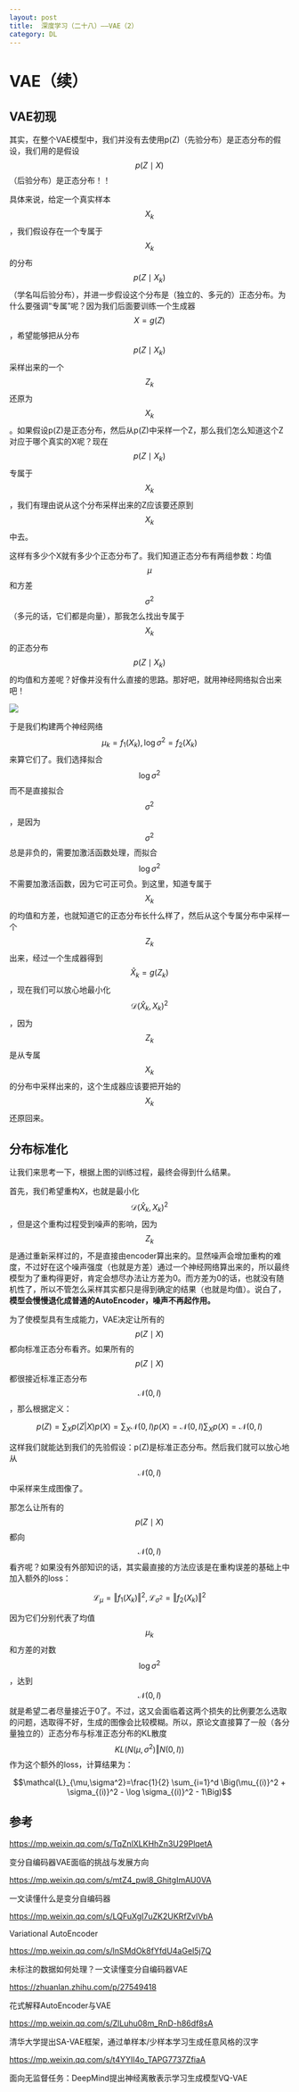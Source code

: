 ```yaml
---
layout: post
title:  深度学习（二十八）——VAE（2）
category: DL 
---
```


# VAE（续）

## VAE初现

其实，在整个VAE模型中，我们并没有去使用p(Z)（先验分布）是正态分布的假设，我们用的是假设$$p(Z\mid X)$$（后验分布）是正态分布！！

具体来说，给定一个真实样本$$X_k$$，我们假设存在一个专属于$$X_k$$的分布$$p(Z\mid X_k)$$（学名叫后验分布），并进一步假设这个分布是（独立的、多元的）正态分布。为什么要强调“专属”呢？因为我们后面要训练一个生成器$$X=g(Z)$$，希望能够把从分布$$p(Z\mid X_k)$$采样出来的一个$$Z_k$$还原为$$X_k$$。如果假设p(Z)是正态分布，然后从p(Z)中采样一个Z，那么我们怎么知道这个Z对应于哪个真实的X呢？现在$$p(Z\mid X_k)$$专属于$$X_k$$，我们有理由说从这个分布采样出来的Z应该要还原到$$X_k$$中去。

这样有多少个X就有多少个正态分布了。我们知道正态分布有两组参数：均值$$\mu$$和方差$$\sigma^2$$（多元的话，它们都是向量），那我怎么找出专属于$$X_k$$的正态分布$$p(Z\mid X_k)$$的均值和方差呢？好像并没有什么直接的思路。那好吧，就用神经网络拟合出来吧！

![](/images/img2/VAE_3.png)

于是我们构建两个神经网络$$\mu_k = f_1(X_k),\log \sigma^2 = f_2(X_k)$$来算它们了。我们选择拟合$$\log \sigma^2$$而不是直接拟合$$\sigma^2$$，是因为$$\sigma^2$$总是非负的，需要加激活函数处理，而拟合$$\log \sigma^2$$不需要加激活函数，因为它可正可负。到这里，知道专属于$$X_k$$的均值和方差，也就知道它的正态分布长什么样了，然后从这个专属分布中采样一个$$Z_k$$出来，经过一个生成器得到$$\hat{X}_k=g(Z_k)$$，现在我们可以放心地最小化$$\mathcal{D}(\hat{X}_k,X_k)^2$$，因为$$Z_k$$是从专属$$X_k$$的分布中采样出来的，这个生成器应该要把开始的$$X_k$$还原回来。

## 分布标准化

让我们来思考一下，根据上图的训练过程，最终会得到什么结果。

首先，我们希望重构X，也就是最小化$$\mathcal{D}(\hat{X}_k,X_k)^2$$，但是这个重构过程受到噪声的影响，因为$$Z_k$$是通过重新采样过的，不是直接由encoder算出来的。显然噪声会增加重构的难度，不过好在这个噪声强度（也就是方差）通过一个神经网络算出来的，所以最终模型为了重构得更好，肯定会想尽办法让方差为0。而方差为0的话，也就没有随机性了，所以不管怎么采样其实都只是得到确定的结果（也就是均值）。说白了，**模型会慢慢退化成普通的AutoEncoder，噪声不再起作用。**

为了使模型具有生成能力，VAE决定让所有的$$p(Z\mid X)$$都向标准正态分布看齐。如果所有的$$p(Z\mid X)$$都很接近标准正态分布$$\mathcal{N}(0,I)$$，那么根据定义：

$$p(Z)=\sum_X p(Z|X)p(X)=\sum_X \mathcal{N}(0,I)p(X)=\mathcal{N}(0,I) \sum_X p(X) = \mathcal{N}(0,I)$$

这样我们就能达到我们的先验假设：p(Z)是标准正态分布。然后我们就可以放心地从$$\mathcal{N}(0,I)$$中采样来生成图像了。

那怎么让所有的$$p(Z\mid X)$$都向$$\mathcal{N}(0,I)$$看齐呢？如果没有外部知识的话，其实最直接的方法应该是在重构误差的基础上中加入额外的loss：

$$\mathcal{L}_{\mu}=\Vert f_1(X_k)\Vert^2,\mathcal{L}_{\sigma^2}=\Vert f_2(X_k)\Vert^2$$

因为它们分别代表了均值$$\mu_k$$和方差的对数$$\log \sigma^2$$，达到$$\mathcal{N}(0,I)$$就是希望二者尽量接近于0了。不过，这又会面临着这两个损失的比例要怎么选取的问题，选取得不好，生成的图像会比较模糊。所以，原论文直接算了一般（各分量独立的）正态分布与标准正态分布的KL散度$$KL\Big(N(\mu,\sigma^2)\Big\Vert N(0,I)\Big)$$作为这个额外的loss，计算结果为：

$$\mathcal{L}_{\mu,\sigma^2}=\frac{1}{2} \sum_{i=1}^d \Big(\mu_{(i)}^2 + \sigma_{(i)}^2 - \log \sigma_{(i)}^2 - 1\Big)$$

## 参考

https://mp.weixin.qq.com/s/TqZnlXLKHhZn3U29PlqetA

变分自编码器VAE面临的挑战与发展方向

https://mp.weixin.qq.com/s/mtZ4_pwl8_GhitgImAU0VA

一文读懂什么是变分自编码器

https://mp.weixin.qq.com/s/LQFuXgI7uZK2UKRfZvlVbA

Variational AutoEncoder

https://mp.weixin.qq.com/s/lnSMdOk8fYfdU4aGeI5j7Q

未标注的数据如何处理？一文读懂变分自编码器VAE

https://zhuanlan.zhihu.com/p/27549418

花式解释AutoEncoder与VAE

https://mp.weixin.qq.com/s/ZlLuhu08m_RnD-h86df8sA

清华大学提出SA-VAE框架，通过单样本/少样本学习生成任意风格的汉字

https://mp.weixin.qq.com/s/t4YYIl4o_TAPG7737ZfiaA

面向无监督任务：DeepMind提出神经离散表示学习生成模型VQ-VAE

